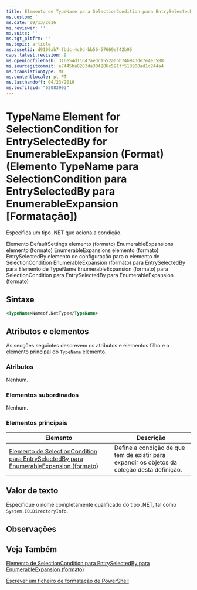 ```yaml
---
title: Elemento de TypeName para SelectionCondition para EntrySelectedBy para EnumerableExpansion (formato) | Documentos da Microsoft
ms.custom: ''
ms.date: 09/13/2016
ms.reviewer: ''
ms.suite: ''
ms.tgt_pltfrm: ''
ms.topic: article
ms.assetid: d9100ab7-fbdc-4c0d-bb56-57669ef42b95
caps.latest.revision: 9
ms.openlocfilehash: 316e54d11647aedc1552a0bb74b943de7e4e3588
ms.sourcegitcommit: e7445ba8203da304286c591ff513900ad1c244a4
ms.translationtype: MT
ms.contentlocale: pt-PT
ms.lasthandoff: 04/23/2019
ms.locfileid: "62083903"
---
```

# <a name="typename-element-for-selectioncondition-for-entryselectedby-for-enumerableexpansion-format"></a>TypeName Element for SelectionCondition for EntrySelectedBy for EnumerableExpansion (Format) (Elemento TypeName para SelectionCondition para EntrySelectedBy para EnumerableExpansion [Formatação])

Especifica um tipo .NET que aciona a condição.

Elemento DefaultSettings elemento (formato) EnumerableExpansions elemento (formato) EnumerableExpansions elemento (formato) EntrySelectedBy elemento de configuração para o elemento de SelectionCondition EnumerableExpansion (formato) para EntrySelectedBy para Elemento de TypeName EnumerableExpansion (formato) para SelectionCondition para EntrySelectedBy para EnumerableExpansion (formato)

## <a name="syntax"></a>Sintaxe

```xml
<TypeName>Nameof.NetType</TypeName>
```

## <a name="attributes-and-elements"></a>Atributos e elementos

As secções seguintes descrevem os atributos e elementos filho e o elemento principal do `TypeName` elemento.

### <a name="attributes"></a>Atributos

Nenhum.

### <a name="child-elements"></a>Elementos subordinados

Nenhum.

### <a name="parent-elements"></a>Elementos principais

|Elemento|Descrição|
|-------------|-----------------|
|[Elemento de SelectionCondition para EntrySelectedBy para EnumerableExpansion (formato)](./selectioncondition-element-for-entryselectedby-for-enumerableexpansion-format.md)|Define a condição de que tem de existir para expandir os objetos da coleção desta definição.|

## <a name="text-value"></a>Valor de texto

Especifique o nome completamente qualificado do tipo .NET, tal como `System.IO.DirectoryInfo`.

## <a name="remarks"></a>Observações

## <a name="see-also"></a>Veja Também

[Elemento de SelectionCondition para EntrySelectedBy para EnumerableExpansion (formato)](./selectioncondition-element-for-entryselectedby-for-enumerableexpansion-format.md)

[Escrever um ficheiro de formatação de PowerShell](./writing-a-powershell-formatting-file.md)
